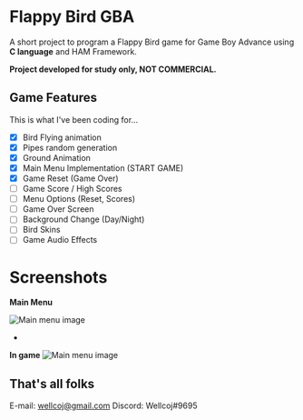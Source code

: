 # Flappy Bird GBA

A short project to program a Flappy Bird game for Game Boy Advance using **C language** and HAM Framework.

**Project developed for study only, NOT COMMERCIAL.**

## Game Features
This is what I've been coding for...
 - [x] Bird Flying animation
 - [x] Pipes random generation
 - [x] Ground Animation 
 - [x] Main Menu Implementation (START GAME)
 - [x] Game Reset (Game Over)
 - [ ] Game Score / High Scores
 - [ ]  Menu Options (Reset, Scores)
 - [ ] Game Over Screen
 - [ ] Background Change (Day/Night)
 - [ ] Bird Skins
 - [ ] Game Audio Effects

# Screenshots

**Main Menu**

![Main menu image](https://github.com/wellcoj/flappy-bird-gba/blob/master/screenshots/menu.png?raw=true)

 - 

**In game**
![Main menu image](https://github.com/wellcoj/flappy-bird-gba/blob/master/screenshots/gameplay.gif?raw=true)

## That's all folks
E-mail: wellcoj@gmail.com
Discord: Wellcoj#9695 